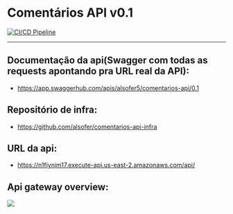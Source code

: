 # Comentários API v0.1

[![CI/CD Pipeline](https://github.com/alsofer/comentarios-api/actions/workflows/main.yml/badge.svg?branch=main)](https://github.com/alsofer/comentarios-api/actions/workflows/main.yml)

----
## Documentação da api(Swagger com todas as requests apontando pra URL real da API):
- https://app.swaggerhub.com/apis/alsofer5/comentarios-api/0.1

## Repositório de infra:
- https://github.com/alsofer/comentarios-api-infra

## URL da api:
- https://n1fiynim17.execute-api.us-east-2.amazonaws.com/api/

## Api gateway overview:
![](https://i.imgur.com/54thFI5.png)